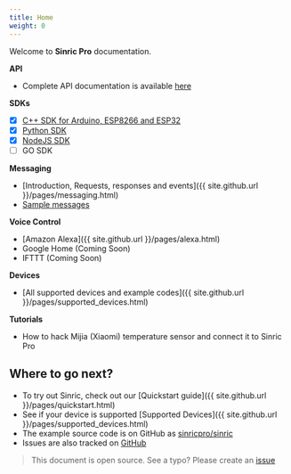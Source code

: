 ```yaml
---
title: Home
weight: 0
---
```

 
Welcome to **Sinric Pro** documentation.

**API**
 - Complete API documentation is available [here](https://apidocs.sinric.pro/)

**SDKs**
 - [x]  [C++ SDK for Arduino, ESP8266 and ESP32](https://github.com/sinricpro/esp8266-esp32-sdk)
 - [x]  [Python SDK](https://github.com/sinricpro/python-sdk)
 - [x]  [NodeJS SDK](https://github.com/sinricpro/nodejs-sdk)
 - [ ] GO SDK

**Messaging**
 - [Introduction, Requests, responses and events]({{ site.github.url }}/pages/messaging.html) 
 - [Sample messages](https://github.com/sinricpro/sample_messages)
 
**Voice Control**
 - [Amazon Alexa]({{ site.github.url }}/pages/alexa.html)  
 - Google Home (Coming Soon)
 - IFTTT (Coming Soon)

**Devices**
 - [All supported devices and example codes]({{ site.github.url }}/pages/supported_devices.html)

**Tutorials**
  - How to hack Mijia (Xiaomi) temperature sensor and connect it to Sinric Pro 

 
## Where to go next?

 * To try out Sinric, check out our [Quickstart guide]({{ site.github.url }}/pages/quickstart.html)
 * See if your device is supported [Supported Devices]({{ site.github.url }}/pages/supported_devices.html)
 * The example source code is on GitHub as [sinricpro/sinric](https://github.com/sinricpro/sinric/)
 * Issues are also tracked on [GitHub](https://github.com/sinricpro/)

 > This document is open source. See a typo? Please create an [issue](https://github.com/sinricpro/help-docs)